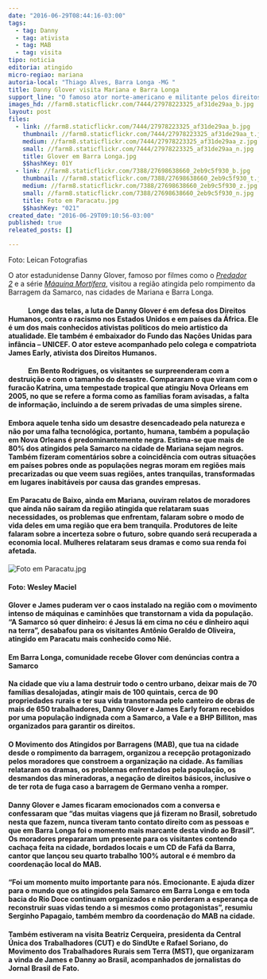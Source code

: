 ```yaml
---
date: "2016-06-29T08:44:16-03:00"
tags:
  - tag: Danny
  - tag: ativista
  - tag: MAB
  - tag: visita
tipo: noticia
editoria: atingido
micro-regiao: mariana
autoria-local: "Thiago Alves, Barra Longa -MG "
title: Danny Glover visita Mariana e Barra Longa                                                                                       para apoiar a luta dos atingidos pela Samarco
support_line: "O famoso ator norte-americano e militante pelos direitos humanos se emocionou com o drama dos atingidos, mas também com o esforço de organização"
images_hd: //farm8.staticflickr.com/7444/27978223325_af31de29aa_b.jpg
layout: post
files:
  - link: //farm8.staticflickr.com/7444/27978223325_af31de29aa_b.jpg
    thumbnail: //farm8.staticflickr.com/7444/27978223325_af31de29aa_t.jpg
    medium: //farm8.staticflickr.com/7444/27978223325_af31de29aa_z.jpg
    small: //farm8.staticflickr.com/7444/27978223325_af31de29aa_n.jpg
    title: Glover em Barra Longa.jpg
    $$hashKey: 01Y
  - link: //farm8.staticflickr.com/7388/27698638660_2eb9c5f930_b.jpg
    thumbnail: //farm8.staticflickr.com/7388/27698638660_2eb9c5f930_t.jpg
    medium: //farm8.staticflickr.com/7388/27698638660_2eb9c5f930_z.jpg
    small: //farm8.staticflickr.com/7388/27698638660_2eb9c5f930_n.jpg
    title: Foto em Paracatu.jpg
    $$hashKey: "021"
created_date: "2016-06-29T09:10:56-03:00"
published: true
releated_posts: []

---
```

<p>Foto: Leican Fotografias</p>

<p>O ator estadunidense Danny Glover, famoso por filmes como o&nbsp;<a href="https://pt.wikipedia.org/wiki/Predador_2" title="Predador 2"><em>Predador 2</em></a>&nbsp;e a s&eacute;rie&nbsp;<a href="https://pt.wikipedia.org/wiki/1987" title="1987"><em>M&aacute;quina Mort&iacute;fera</em></a>, visitou a regi&atilde;o atingida pelo rompimento da Barragem da Samarco, nas cidades de Mariana e Barra Longa.</p>

<h4>&nbsp;&nbsp;&nbsp;&nbsp;&nbsp;&nbsp;&nbsp;&nbsp;&nbsp;&nbsp;&nbsp; Longe das telas, a luta de Danny Glover &eacute; em defesa dos Direitos Humanos, contra o racismo nos Estados Unidos e em pa&iacute;ses da &Aacute;frica. Ele &eacute; um dos mais conhecidos ativistas pol&iacute;ticos do meio art&iacute;stico da atualidade. Ele tamb&eacute;m &eacute; embaixador do Fundo das Na&ccedil;&otilde;es Unidas para inf&acirc;ncia &ndash; UNICEF. O ator esteve acompanhado pelo colega e compatriota James Early, ativista dos Direitos Humanos.</h4>

<h4>&nbsp;&nbsp;&nbsp;&nbsp;&nbsp;&nbsp;&nbsp;&nbsp;&nbsp;&nbsp;&nbsp; Em Bento Rodrigues, os visitantes se surpreenderam com a destrui&ccedil;&atilde;o e com o tamanho do desastre. Compararam o que viram com o furac&atilde;o Katrina, uma tempestade tropical que atingiu Nova Orleans em 2005, no que se refere a forma como as fam&iacute;lias foram avisadas, a falta de informa&ccedil;&atilde;o, incluindo a de serem privadas de uma simples sirene.</h4>

<h4>Embora aquele tenha sido um desastre desencadeado pela natureza e n&atilde;o por uma falha tecnol&oacute;gica, portanto, humana, tamb&eacute;m a popula&ccedil;&atilde;o em Nova Orleans &eacute; predominantemente negra. Estima-se que mais de 80% dos atingidos pela Samarco na cidade de Mariana sejam negros. Tamb&eacute;m fizeram coment&aacute;rios sobre a coincid&ecirc;ncia com outras situa&ccedil;&otilde;es em pa&iacute;ses pobres onde as popula&ccedil;&otilde;es negras moram em regi&otilde;es mais precarizadas ou que veem suas regi&otilde;es, antes tranquilas, transformadas em lugares inabit&aacute;veis por causa das grandes empresas.</h4>

<h4>Em Paracatu de Baixo, ainda em Mariana, ouviram relatos de moradores que ainda n&atilde;o sa&iacute;ram da regi&atilde;o atingida que relataram suas necessidades, os problemas que enfrentam, falaram sobre o modo de vida deles em uma regi&atilde;o que era bem tranquila. Produtores de leite falaram sobre a incerteza sobre o futuro, sobre quando ser&aacute; recuperada a economia local. Mulheres relataram seus dramas e como sua renda foi afetada.</h4>

<p><img alt="Foto em Paracatu.jpg" src="//farm8.staticflickr.com/7388/27698638660_2eb9c5f930_b.jpg" /></p>

<h4>Foto: Wesley Maciel</h4>

<h4>Glover e James puderam ver o caos instalado na regi&atilde;o com o movimento intenso de m&aacute;quinas e caminh&otilde;es que transtornam a vida da popula&ccedil;&atilde;o. &ldquo;A Samarco s&oacute; quer dinheiro: &eacute; Jesus l&aacute; em cima no c&eacute;u e dinheiro aqui na terra&rdquo;, desabafou para os visitantes Ant&ocirc;nio Geraldo de Oliveira, atingido em Paracatu mais conhecido como Ni&eacute;.</h4>

<h4><strong>Em Barra Longa, comunidade recebe Glover com den&uacute;ncias contra a Samarco</strong></h4>

<h4>Na cidade que viu a lama destruir todo o centro urbano, deixar mais de 70 fam&iacute;lias desalojadas, atingir mais de 100 quintais, cerca de 90 propriedades rurais e ter sua vida transtornada pelo canteiro de obras de mais de 650 trabalhadores, Danny Glover e James Early foram recebidos por uma popula&ccedil;&atilde;o indignada com a Samarco, a Vale e a BHP Billiton, mas organizados para garantir os direitos.</h4>

<h4>O Movimento dos Atingidos por Barragens (MAB), que tua na cidade desde o rompimento da barragem, organizou a recep&ccedil;&atilde;o protagonizado pelos moradores que constroem a organiza&ccedil;&atilde;o na cidade. As fam&iacute;lias relataram os dramas, os problemas enfrentados pela popula&ccedil;&atilde;o, os desmandos das mineradoras, a nega&ccedil;&atilde;o de direitos b&aacute;sicos, inclusive o de ter rota de fuga caso a barragem de Germano venha a romper.</h4>

<h4>Danny Glover e James ficaram emocionados com a conversa e confessaram que &ldquo;das muitas viagens que j&aacute; fizeram no Brasil, sobretudo nesta que fazem, nunca tiveram tanto contato direito com as pessoas e que em Barra Longa foi o momento mais marcante desta vindo ao Brasil&rdquo;. Os moradores prepararam um presente para os visitantes contendo cacha&ccedil;a feita na cidade, bordados locais e um CD de Faf&aacute; da Barra, cantor que lan&ccedil;ou seu quarto trabalho 100% autoral e &eacute; membro da coordena&ccedil;&atilde;o local do MAB.</h4>

<h4>&ldquo;Foi um momento muito importante para n&oacute;s. Emocionante. E ajuda dizer para o mundo que os atingidos pela Samarco em Barra Longa e em toda bacia do Rio Doce continuam organizados e n&atilde;o perderam a esperan&ccedil;a de reconstruir suas vidas tendo a si mesmos como protagonistas&rdquo;, resumiu Serginho Papagaio, tamb&eacute;m membro da coordena&ccedil;&atilde;o do MAB na cidade.</h4>

<h4>Tamb&eacute;m estiveram na visita Beatriz Cerqueira, presidenta da Central &Uacute;nica dos Trabalhadores (CUT) e do SindUte e Rafael Soriano, do Movimento dos Trabalhadores Rurais sem Terra (MST), que organizaram a vinda de James e Danny ao Brasil, acompanhados de jornalistas do Jornal Brasil de Fato.&nbsp;</h4>
